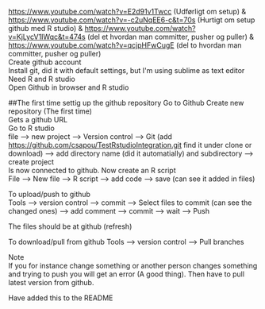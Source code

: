 https://www.youtube.com/watch?v=E2d91v1Twcc (Udførligt om setup) & https://www.youtube.com/watch?v=-c2uNqEE6-c&t=70s (Hurtigt om setup github med R studio) & https://www.youtube.com/watch?v=KjLycV1IWqc&t=474s (del et hvordan man committer, pusher og puller) & https://www.youtube.com/watch?v=qcjpHFwCugE (del to hvordan man committer, pusher og puller)    
Create github account  
Install git, did it with default settings, but I'm using sublime as text editor
Need R and R studio  
Open Github in browser and R studio  

##The first time settig up the github repository
Go to Github
Create new repository (The first time)  
Gets a github URL  
Go to R studio  
file --> new project --> Version control --> Git (add https://github.com/csapou/TestRstudioIntegration.git find it under clone or download) --> add directory name (did it automatially) and subdirectory --> create project  
Is now connected to github. Now create an R script  
File --> New file --> R script --> add code --> save (can see it added in files)

To upload/push to github  
Tools --> version control --> commit --> Select files to commit (can see the changed ones) --> add comment --> commit --> wait --> Push

The files should be at github (refresh)

To download/pull from github 
Tools --> version control --> Pull branches

Note  
If you for instance change something or another person changes something and trying to push you will get an error (A good thing). Then have to pull latest version from github.

Have added this to the README
